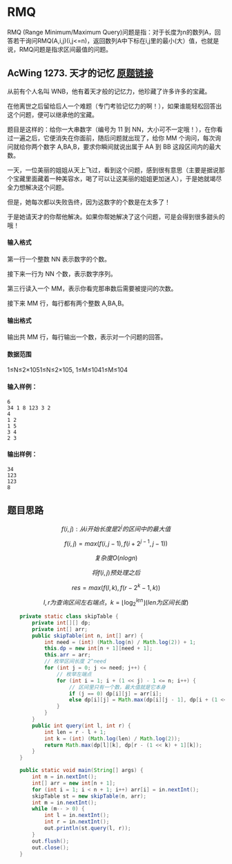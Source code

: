 # RMQ

RMQ (Range Minimum/Maximum Query)问题是指：对于长度为n的数列A，回答若干询问RMQ(A,i,j)(i,j<=n)，返回数列A中下标在i,j里的最小(大）值，也就是说，RMQ问题是指求区间最值的问题。

## AcWing 1273. 天才的记忆   [原题链接](https://www.acwing.com/problem/content/1275/)

从前有个人名叫 WNB，他有着天才般的记忆力，他珍藏了许多许多的宝藏。

在他离世之后留给后人一个难题（专门考验记忆力的啊！），如果谁能轻松回答出这个问题，便可以继承他的宝藏。

题目是这样的：给你一大串数字（编号为 11 到 NN，大小可不一定哦！），在你看过一遍之后，它便消失在你面前，随后问题就出现了，给你 MM 个询问，每次询问就给你两个数字 A,BA,B，要求你瞬间就说出属于 AA 到 BB 这段区间内的最大数。

一天，一位美丽的姐姐从天上飞过，看到这个问题，感到很有意思（主要是据说那个宝藏里面藏着一种美容水，喝了可以让这美丽的姐姐更加迷人），于是她就竭尽全力想解决这个问题。

但是，她每次都以失败告终，因为这数字的个数是在太多了！

于是她请天才的你帮他解决。如果你帮她解决了这个问题，可是会得到很多甜头的哦！

#### 输入格式

第一行一个整数 NN 表示数字的个数。

接下来一行为 NN 个数，表示数字序列。

第三行读入一个 MM，表示你看完那串数后需要被提问的次数。

接下来 MM 行，每行都有两个整数 A,BA,B。

#### 输出格式

输出共 MM 行，每行输出一个数，表示对一个问题的回答。

#### 数据范围

1≤N≤2×1051≤N≤2×105,
1≤M≤1041≤M≤104

#### 输入样例：

```
6
34 1 8 123 3 2
4
1 2
1 5
3 4
2 3
```

#### 输出样例：

```
34
123
123
8
```

## 题目思路

$$
f(i,j):从i开始长度是2^j的区间中的最大值
$$

$$
f(i,j)=max(f(i,j-1),f(i+2^{j-1},j-1))
$$

$$
复杂度O(nlogn)
$$

$$
将f(i,j)预处理之后
$$

$$
res = max(f(l,k),f(r-2^k-1,k))
$$

$$
l,r为查询区间左右端点，k=\lfloor\log_2^{len}\rfloor(len为区间长度)
$$

```java
    private static class skipTable {
        private int[][] dp;
        private int[] arr;
        public skipTable(int n, int[] arr) {
            int need = (int) (Math.log(n) / Math.log(2)) + 1;
            this.dp = new int[n + 1][need + 1];
            this.arr = arr;
            // 枚举区间长度 2^need
            for (int j = 0; j <= need; j++) {
                // 枚举左端点
                for (int i = 1; i + (1 << j) - 1 <= n; i++) {
                    // 区间里只有一个数，最大值就是它本身
                    if (j == 0) dp[i][j] = arr[i];
                    else dp[i][j] = Math.max(dp[i][j - 1], dp[i + (1 << (j - 1))][j - 1]);
                }
            }
        }
        public int query(int l, int r) {
            int len = r - l + 1;
            int k = (int) (Math.log(len) / Math.log(2));
            return Math.max(dp[l][k], dp[r - (1 << k) + 1][k]);
        }
    }

    public static void main(String[] args) {
        int n = in.nextInt();
        int[] arr = new int[n + 1];
        for (int i = 1; i < n + 1; i++) arr[i] = in.nextInt();
        skipTable st = new skipTable(n, arr);
        int m = in.nextInt();
        while (m-- > 0) {
            int l = in.nextInt();
            int r = in.nextInt();
            out.println(st.query(l, r));
        }
        out.flush();
        out.close();
    }

```

